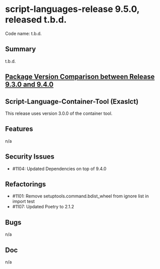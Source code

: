 # script-languages-release 9.5.0, released t.b.d.

Code name: t.b.d.

## Summary

t.b.d.

## [Package Version Comparison between Release 9.3.0 and 9.4.0](package_diffs/9.4.0/README.md)

## Script-Language-Container-Tool (Exaslct)

This release uses version 3.0.0 of the container tool.

## Features

n/a

## Security Issues

 - #1104: Updated Dependencies on top of 9.4.0

## Refactorings

 - #1101: Remove setuptools.command.bdist_wheel from ignore list in import test
 - #1107: Updated Poetry to 2.1.2

## Bugs

n/a

## Doc

n/a
